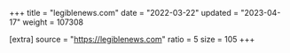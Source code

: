 +++
title = "legiblenews.com"
date = "2022-03-22"
updated = "2023-04-17"
weight = 107308

[extra]
source = "https://legiblenews.com"
ratio = 5
size = 105
+++
